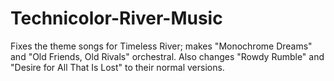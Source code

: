 # Technicolor-River-Music
Fixes the theme songs for Timeless River; makes "Monochrome Dreams" and "Old Friends, Old Rivals" orchestral. Also changes "Rowdy Rumble" and "Desire for All That Is Lost" to their normal versions.
